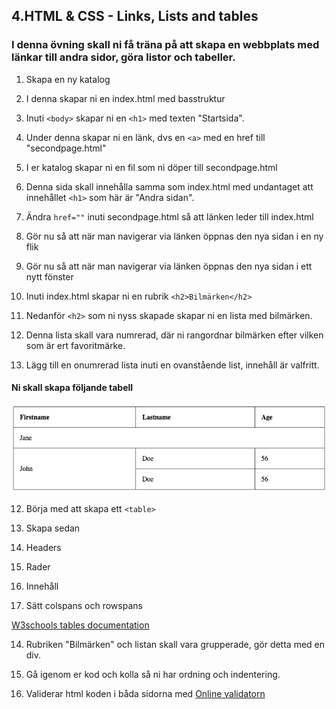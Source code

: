 ## 4.HTML & CSS - Links, Lists and tables

### I denna övning skall ni få träna på att skapa en webbplats med länkar till andra sidor, göra listor och tabeller.

1. Skapa en ny katalog

1. I denna skapar ni en index.html med basstruktur

1. Inuti ```<body>``` skapar ni en ```<h1>``` med texten "Startsida".

1. Under denna skapar ni en länk, dvs en ```<a>``` med en href till "secondpage.html"

1. I er katalog skapar ni en fil som ni döper till secondpage.html

1. Denna sida skall innehålla samma som index.html med undantaget att innehållet ```<h1>``` som här är "Andra sidan".

1. Ändra ```href=""``` inuti secondpage.html så att länken leder till index.html

1. Gör nu så att när man navigerar via länken öppnas den nya sidan i en ny flik

1. Gör nu så att när man navigerar via länken öppnas den nya sidan i ett nytt fönster

1. Inuti index.html skapar ni en rubrik ```<h2>Bilmärken</h2>```

1. Nedanför ```<h2>``` som ni nyss skapade skapar ni en lista med bilmärken.

1. Denna lista skall vara numrerad, där ni rangordnar bilmärken efter vilken som är ert favoritmärke.

1. Lägg till en onumrerad lista inuti en ovanstående list, innehåll är valfritt.

#### Ni skall skapa följande tabell

![Table Reference](media/table.png "Table reference")

12. Börja med att skapa ett ```<table>```

13. Skapa sedan
  1. Headers
  1. Rader
  1. Innehåll
  1. Sätt colspans och rowspans

[W3schools tables documentation](https://www.w3schools.com/html/default.asp)

14. Rubriken "Bilmärken" och listan skall vara grupperade, gör detta med en div.

15. Gå igenom er kod och kolla så ni har ordning och indentering.

16. Validerar html koden i båda sidorna med [Online validatorn](https://validator.w3.org/)





